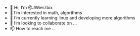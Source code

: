 - 👋 Hi, I’m @JWierzbix
- 👀 I’m interested in math, algorithms 
- 🌱 I’m currently learning linux and developing more algorithms
- 💞️ I’m looking to collaborate on ...
- 📫 How to reach me ...

<!---
=============================
Technology used:
-----------------------------
> C# : .Net Core, .Net Framework, Windows Forms, WPF
> HTML, CSS, JS, PHP, XML/XSLT, phpMyAdmin, mySQL
> Python
> SQL
> Software Engeneering: UML, PERT, GANTT
> Structural Programming, Object Oriented Programming
=============================
Algorithms & Data Structures:
-----------------------------
> Dynamic Programming, Win & Qoncuer
> Sorting Algortithms, Searching Algorithms, Greedy Programming
> Graphs
> Optimalisation Methods
> Numerical Methods
> Heap, Queue, Binary Tree, List, Dictionary, Arrayys
--->
